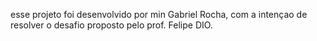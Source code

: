 esse projeto foi desenvolvido por min Gabriel Rocha, com a intençao de resolver o desafio proposto pelo prof. Felipe DIO.
